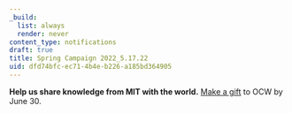 ```yaml
---
_build:
  list: always
  render: never
content_type: notifications
draft: true
title: Spring Campaign 2022_5.17.22
uid: dfd74bfc-ec71-4b4e-b226-a185bd364905
---
```

**Help us share knowledge from MIT with the world.** [Make a gift](https://giving.mit.edu/give/to/ocw/?utm_source=web&utm_medium=notification&utm_campaign=spring2022) to OCW by June 30.
